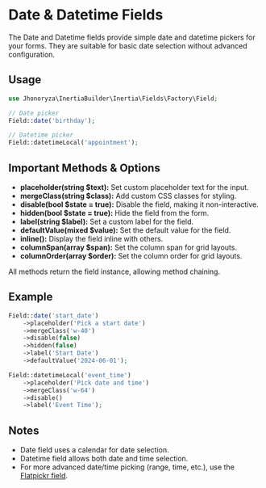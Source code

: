 # Date & Datetime Fields

The Date and Datetime fields provide simple date and datetime pickers for your forms. They are suitable for basic date selection without advanced configuration.

## Usage

```php
use Jhonoryza\InertiaBuilder\Inertia\Fields\Factory\Field;

// Date picker
Field::date('birthday');

// Datetime picker
Field::datetimeLocal('appointment');
```

## Important Methods & Options

- **placeholder(string $text):** Set custom placeholder text for the input.
- **mergeClass(string $class):** Add custom CSS classes for styling.
- **disable(bool $state = true):** Disable the field, making it non-interactive.
- **hidden(bool $state = true):** Hide the field from the form.
- **label(string $label):** Set a custom label for the field.
- **defaultValue(mixed $value):** Set the default value for the field.
- **inline():** Display the field inline with others.
- **columnSpan(array $span):** Set the column span for grid layouts.
- **columnOrder(array $order):** Set the column order for grid layouts.

All methods return the field instance, allowing method chaining.

## Example

```php
Field::date('start_date')
    ->placeholder('Pick a start date')
    ->mergeClass('w-40')
    ->disable(false)
    ->hidden(false)
    ->label('Start Date')
    ->defaultValue('2024-06-01');

Field::datetimeLocal('event_time')
    ->placeholder('Pick date and time')
    ->mergeClass('w-64')
    ->disable()
    ->label('Event Time');
```

## Notes

- Date field uses a calendar for date selection.
- Datetime field allows both date and time selection.
- For more advanced date/time picking (range, time, etc.), use the [Flatpickr field](./flatpickr.md).
